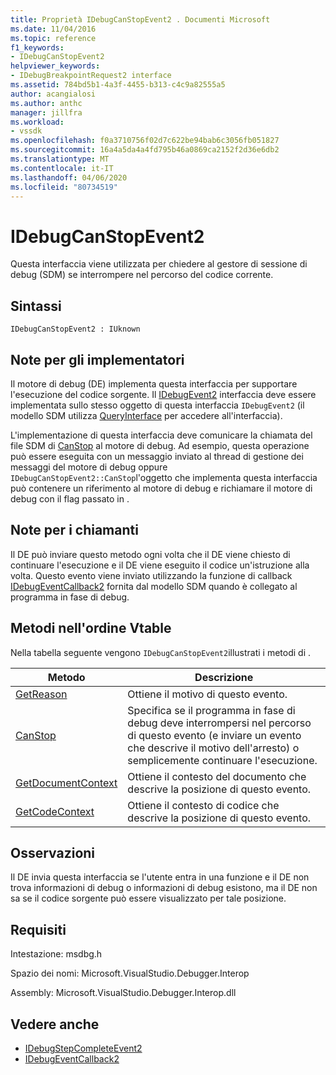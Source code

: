 ```yaml
---
title: Proprietà IDebugCanStopEvent2 . Documenti Microsoft
ms.date: 11/04/2016
ms.topic: reference
f1_keywords:
- IDebugCanStopEvent2
helpviewer_keywords:
- IDebugBreakpointRequest2 interface
ms.assetid: 784bd5b1-4a3f-4455-b313-c4c9a82555a5
author: acangialosi
ms.author: anthc
manager: jillfra
ms.workload:
- vssdk
ms.openlocfilehash: f0a3710756f02d7c622be94bab6c3056fb051827
ms.sourcegitcommit: 16a4a5da4a4fd795b46a0869ca2152f2d36e6db2
ms.translationtype: MT
ms.contentlocale: it-IT
ms.lasthandoff: 04/06/2020
ms.locfileid: "80734519"
---
```

# <a name="idebugcanstopevent2"></a>IDebugCanStopEvent2
Questa interfaccia viene utilizzata per chiedere al gestore di sessione di debug (SDM) se interrompere nel percorso del codice corrente.

## <a name="syntax"></a>Sintassi

```
IDebugCanStopEvent2 : IUknown
```

## <a name="notes-for-implementers"></a>Note per gli implementatori
 Il motore di debug (DE) implementa questa interfaccia per supportare l'esecuzione del codice sorgente. Il [IDebugEvent2](../../../extensibility/debugger/reference/idebugevent2.md) interfaccia deve essere implementata sullo stesso oggetto di questa interfaccia `IDebugEvent2` (il modello SDM utilizza [QueryInterface](/cpp/atl/queryinterface) per accedere all'interfaccia).

 L'implementazione di questa interfaccia deve comunicare la chiamata del file SDM di [CanStop](../../../extensibility/debugger/reference/idebugcanstopevent2-canstop.md) al motore di debug. Ad esempio, questa operazione può essere eseguita con un messaggio inviato al thread di gestione dei messaggi del motore di debug oppure `IDebugCanStopEvent2::CanStop`l'oggetto che implementa questa interfaccia può contenere un riferimento al motore di debug e richiamare il motore di debug con il flag passato in .

## <a name="notes-for-callers"></a>Note per i chiamanti
 Il DE può inviare questo metodo ogni volta che il DE viene chiesto di continuare l'esecuzione e il DE viene eseguito il codice un'istruzione alla volta. Questo evento viene inviato utilizzando la funzione di callback [IDebugEventCallback2](../../../extensibility/debugger/reference/idebugeventcallback2.md) fornita dal modello SDM quando è collegato al programma in fase di debug.

## <a name="methods-in-vtable-order"></a>Metodi nell'ordine Vtable
 Nella tabella seguente vengono `IDebugCanStopEvent2`illustrati i metodi di .

|Metodo|Descrizione|
|------------|-----------------|
|[GetReason](../../../extensibility/debugger/reference/idebugcanstopevent2-getreason.md)|Ottiene il motivo di questo evento.|
|[CanStop](../../../extensibility/debugger/reference/idebugcanstopevent2-canstop.md)|Specifica se il programma in fase di debug deve interrompersi nel percorso di questo evento (e inviare un evento che descrive il motivo dell'arresto) o semplicemente continuare l'esecuzione.|
|[GetDocumentContext](../../../extensibility/debugger/reference/idebugcanstopevent2-getdocumentcontext.md)|Ottiene il contesto del documento che descrive la posizione di questo evento.|
|[GetCodeContext](../../../extensibility/debugger/reference/idebugcanstopevent2-getcodecontext.md)|Ottiene il contesto di codice che descrive la posizione di questo evento.|

## <a name="remarks"></a>Osservazioni
 Il DE invia questa interfaccia se l'utente entra in una funzione e il DE non trova informazioni di debug o informazioni di debug esistono, ma il DE non sa se il codice sorgente può essere visualizzato per tale posizione.

## <a name="requirements"></a>Requisiti
 Intestazione: msdbg.h

 Spazio dei nomi: Microsoft.VisualStudio.Debugger.Interop

 Assembly: Microsoft.VisualStudio.Debugger.Interop.dll

## <a name="see-also"></a>Vedere anche
- [IDebugStepCompleteEvent2](../../../extensibility/debugger/reference/idebugstepcompleteevent2.md)
- [IDebugEventCallback2](../../../extensibility/debugger/reference/idebugeventcallback2.md)
